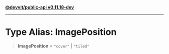 [**@devvit/public-api v0.11.18-dev**](../../README.md)

---

# Type Alias: ImagePosition

> **ImagePosition** = `"cover"` \| `"tiled"`
